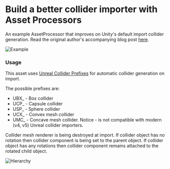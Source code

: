 # Build a better collider importer with Asset Processors
An example AssetProcessor that improves on Unity's default import collider generation. Read the original author's accompanying blog post [here](https://bronsonzgeb.com/index.php/2021/11/27/better-collider-generation-with-asset-processors/).

![Example](https://github.com/dguliev-github/AutomaticColliderGeneration/blob/dev/Screenshots/testScene.png)

### Usage

This asset uses [Unreal Collider Prefixes](https://docs.unrealengine.com/4.26/en-US/WorkingWithContent/Importing/FBX/StaticMeshes/) for automatic collider generation on import.

The possible prefixes are:

- UBX_ - Box collider
- UCP_ - Capsule collider
- USP_ - Sphere collider
- UCX_ - Convex mesh collider
- UMC_ - Concave mesh collider. Notice - is not compatible with modern (v4, v5) Unreal collider importers.

Collider mesh renderer is being destroyed at import. If collider object has no rotation then collider component is being set to the parent object. If collider object has any rotations then collider component remains attached to the rotated child object. 

![Hierarchy](https://github.com/dguliev-github/AutomaticColliderGeneration/blob/dev/Screenshots/hierarchy.png)